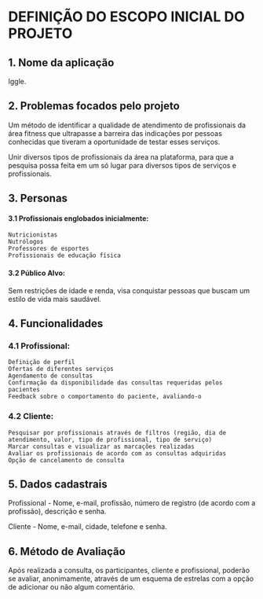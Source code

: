 # DEFINIÇÃO DO ESCOPO INICIAL DO PROJETO

## 1. Nome da aplicação
Iggle.

## 2. Problemas focados pelo projeto
Um método de identificar a qualidade de atendimento de profissionais da área fitness que ultrapasse a barreira das indicações por pessoas conhecidas que tiveram a oportunidade de testar esses serviços.

Unir diversos tipos de profissionais da área na plataforma, para que a pesquisa possa feita em um só lugar para diversos tipos de serviços e profissionais.

## 3. Personas
####   3.1 Profissionais englobados inicialmente:
	Nutricionistas
	Nutrólogos
	Professores de esportes
	Profissionais de educação física

####   3.2 Público Alvo:
Sem restrições de idade e renda, visa conquistar pessoas que buscam um estilo de vida mais saudável.

## 4. Funcionalidades
###   4.1 Profissional:
	Definição de perfil
	Ofertas de diferentes serviços
	Agendamento de consultas
	Confirmação da disponibilidade das consultas requeridas pelos pacientes
	Feedback sobre o comportamento do paciente, avaliando-o 
	

###   4.2 Cliente:
	Pesquisar por profissionais através de filtros (região, dia de atendimento, valor, tipo de profissional, tipo de serviço)
	Marcar consultas e visualizar as marcações realizadas
	Avaliar os profissionais de acordo com as consultas adquiridas
	Opção de cancelamento de consulta
	
## 5. Dados cadastrais
Profissional - Nome, e-mail, profissão, número de registro (de acordo com a profissão), descrição e senha.

Cliente - Nome, e-mail, cidade, telefone e senha.

## 6. Método de Avaliação
Após realizada a consulta, os participantes, cliente e profissional, poderão se avaliar, anonimamente, através de um esquema de estrelas com a opção de adicionar ou não algum comentário.
